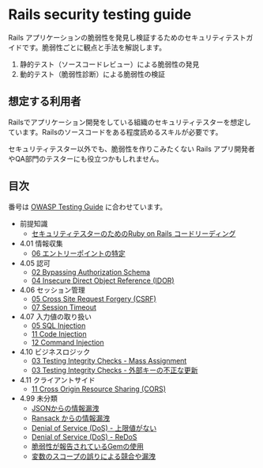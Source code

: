 # Rails security testing guide

Rails アプリケーションの脆弱性を発見し検証するためのセキュリティテストガイドです。脆弱性ごとに観点と手法を解説します。

1. 静的テスト（ソースコードレビュー）による脆弱性の発見
2. 動的テスト（脆弱性診断）による脆弱性の検証

## 想定する利用者

Railsでアプリケーション開発をしている組織のセキュリティテスターを想定しています。Railsのソースコードをある程度読めるスキルが必要です。

セキュリティテスター以外でも、脆弱性を作りこみたくない Rails アプリ開発者やQA部門のテスターにも役立つかもしれません。

## 目次

番号は [OWASP Testing Guide](https://owasp.org/www-project-web-security-testing-guide/) に合わせています。

- 前提知識
  - [セキュリティテスターのためのRuby on Rails コードリーディング](https://docs.google.com/presentation/d/18zITuFTR0AvYEZhuBc-drzuc6OTyAGovwO0GSuXZu5s/edit?usp=sharing)
- 4.01 情報収集
  - [06 エントリーポイントの特定](01-Information_Gathering/06-Identify_Application_Entry_Points.md)
- 4.05 認可
  - [02 Bypassing Authorization Schema](05-Authorization_Testing/02-Testing_for_Bypassing_Authorization_Schema.md)
  - [04 Insecure Direct Object Reference (IDOR)](05-Authorization_Testing/04-Testing_for_Insecure_Direct_Object_References.md)
- 4.06 セッション管理
  - [05 Cross Site Request Forgery (CSRF)](06-Session_Management_Testing/05-Testing_for_Cross_Site_Request_Forgery.md)
  - [07 Session Timeout](06-Session_Management_Testing/07-Testing_Session_Timeout.md)
- 4.07 入力値の取り扱い
  - [05 SQL Injection](07-Input_Validation_Testing/05-Testing_for_SQL_Injection.md)
  - [11 Code Injection](07-Input_Validation_Testing/11-Testing_for_Code_Injection.md)
  - [12 Command Injection](07-Input_Validation_Testing/12-Testing_for_Command_Injection.md)
- 4.10 ビジネスロジック
  - [03 Testing Integrity Checks - Mass Assignment](10-Business_Logic_Testing/03-Test_Integrity_Checks_Mass_Assignment.md)
  - [03 Testing Integrity Checks - 外部キーの不正な更新](10-Business_Logic_Testing/03-Test_Integrity_Checks_Foreign_Key_Manipulation.md)
- 4.11 クライアントサイド
  - [11 Cross Origin Resource Sharing (CORS)](11-Client-side_Testing/07-Testing_Cross_Origin_Resource_Sharing.md)
- 4.99 未分類
  - [JSONからの情報漏洩](99-misc/JSONからの情報漏洩.md)
  - [Ransack からの情報漏洩](99-misc/Ransackからの情報漏洩.md)
  - [Denial of Service (DoS) - 上限値がない](99-misc/Denial_of_Service_上限値がない.md)
  - [Denial of Service (DoS) - ReDoS](99-misc/Denial_of_Service_ReDoS.md)
  - [脆弱性が報告されているGemの使用](99-misc/脆弱性が報告されているGemの使用.md)
  - [変数のスコープの誤りによる競合や漏洩](99-misc/Race_Condition_and_Information_Disclosure_by_Improper_Variable_Scope.md)